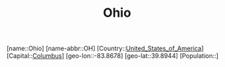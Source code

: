 ﻿---
title: "Ohio"
location: [39.8944,-83.8678]
type: State
tags:
- geo/State


SpocWebEntityId: 36061
isDeleted: false
confidential: public

---
[name::Ohio]
[name-abbr::OH]
[Country::[United_States_of_America](North-America/United_States_of_America.md)]
[Capital::[Columbus](North-America/United_States_of_America/Ohio/Columbus.md)]
[geo-lon::-83.8678]
[geo-lat::39.8944]
[Population::]

